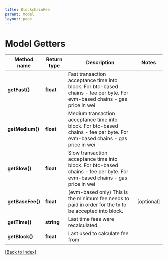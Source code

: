 ```yaml
---
title: BlockchainFee
parent: Model
layout: page
---
```


# Model Getters

Method name | Return type | Description | Notes
------------ | ------------- | ------------- | -------------
**getFast()** | **float** | Fast transaction acceptance time into block. For btc-based chains - fee per byte. For evm-based chains - gas price in wei |
**getMedium()** | **float** | Medium transaction acceptance time into block. For btc-based chains - fee per byte. For evm-based chains - gas price in wei |
**getSlow()** | **float** | Slow transaction acceptance time into block. For btc-based chains - fee per byte. For evm-based chains - gas price in wei |
**getBaseFee()** | **float** | (evm-based only) This is the minimum fee needs to paid in order for the tx to be accepted into block. | [optional]
**getTime()** | **string** | Last time fees were recalculated |
**getBlock()** | **float** | Last used to calculate fee from |

[[Back to Index]](../index.md)
